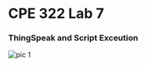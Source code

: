 # CPE 322 Lab 7

### ThingSpeak and Script Exceution

![pic 1](https://github.com/Githubpucci/EE-322/assets/116912039/b9dd57de-33e6-4547-a35e-c216abb4e52d)
